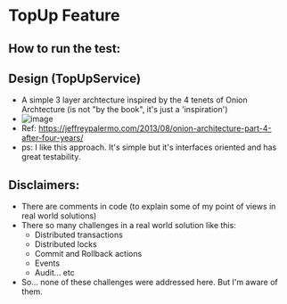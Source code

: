 # TopUp Feature

## How to run the test:


## Design (TopUpService)
 - A simple 3 layer archtecture inspired by the 4 tenets of Onion Archtecture (is not "by the book", it's just a 'inspiration')
 - ![image](https://github.com/cassio-morais/technical-assessment-topup-feature/assets/63246083/4f21c3e7-88e5-438d-958e-4d610a7f6805)
 - Ref: https://jeffreypalermo.com/2013/08/onion-architecture-part-4-after-four-years/
 - ps: I like this approach. It's simple but it's interfaces oriented and has great testability. 

## Disclaimers:
 - There are comments in code (to explain some of my point of views in real world solutions)
 - There so many challenges in a real world solution like this: 
	- Distributed transactions
	- Distributed locks
	- Commit and Rollback actions
	- Events
	- Audit... etc
 - So... none of these challenges were addressed here. But I'm aware of them.

